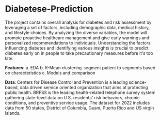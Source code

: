 # Diabetese-Prediction

The project contains overall analysis for diabetes and risk assessment by leveraging a set of factors, including demographic data, medical history, and lifestyle choices. By analyzing the diverse variables, the model will promote proactive healthcare management and give early warnings and personalized recommendations to individuals. Understanding the factors influencing diabetes and identifying various insights is crucial to predict diabetes early on in people to take precautionary measures before it's too late. 

**Features**:
a. EDA
b. K-Mean clustering-segment patient to segments based on charecteristics
c. Models and comparison

**Data**: Centers for Disease Control and Prevention is a leading science-based, data driven service oriented organization that aims at protecting public health. BRFSS is the leading health-related telephone survey system gathering state-level data on U.S. residents' risk behaviors, chronic conditions, and preventive service usage. The dataset for 2022 includes data from 50 states, District of Columbia, Guam, Puerto Rico and US virgin islands.
